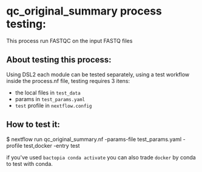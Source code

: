 # qc_original_summary process testing:

This process run FASTQC on the input FASTQ files

## About testing this process:

Using DSL2 each module can be tested separately, using a test workflow inside the process.nf file, testing requires 3 itens:  
- the local files in `test_data` 
- params in  `test_params.yaml`
- `test` profile in `nextflow.config`

## How to test it:

$ nextflow run qc_original_summary.nf -params-file test_params.yaml -profile test,docker -entry test


if you've used `bactopia conda activate` you can also trade `docker` by conda to test with conda. 